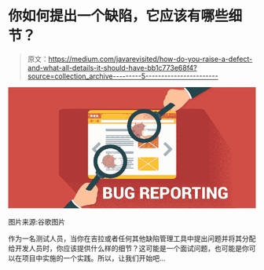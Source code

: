 # 你如何提出一个缺陷，它应该有哪些细节？

> 原文：<https://medium.com/javarevisited/how-do-you-raise-a-defect-and-what-all-details-it-should-have-bb1c773e68f4?source=collection_archive---------5----------------------->

![](img/73070c58e59861bf5e697c77d3c4033a.png)

图片来源:谷歌图片

作为一名测试人员，当你在吉拉或者任何其他缺陷管理工具中提出问题并将其分配给开发人员时，你应该提供什么样的细节？这可能是一个面试问题，也可能是你可以在项目中实施的一个实践。所以，让我们开始吧...